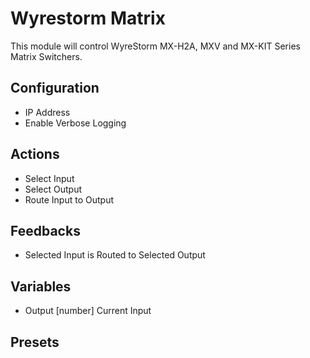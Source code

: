 # Wyrestorm Matrix

This module will control WyreStorm MX-H2A, MXV and MX-KIT Series Matrix Switchers.

## Configuration

- IP Address
- Enable Verbose Logging

## Actions

- Select Input
- Select Output
- Route Input to Output

## Feedbacks

- Selected Input is Routed to Selected Output

## Variables

- Output [number] Current Input

## Presets
